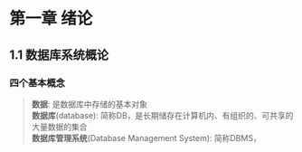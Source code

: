 # 第一章 绪论

## 1.1 数据库系统概论

### 四个基本概念

>__数据__: 是数据库中存储的基本对象  
>__数据库__(database): 简称DB，是长期储存在计算机内、有组织的、可共享的大量数据的集合  
>__数据库管理系统__(Database Management System): 简称DBMS，